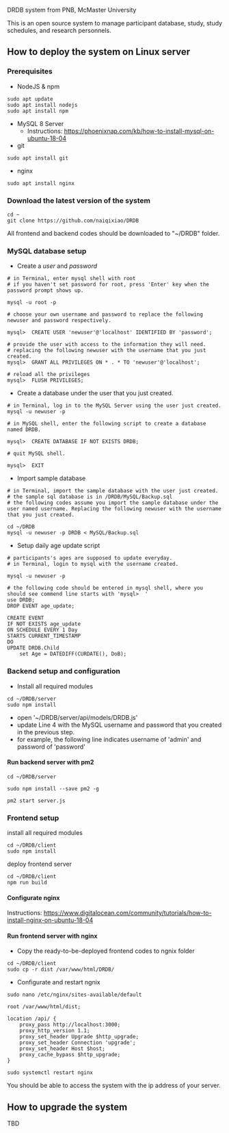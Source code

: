 DRDB system from PNB, McMaster University

This is an open source system to manage participant database, study, study schedules, and research personnels.

## How to deploy the system on Linux server

### Prerequisites

- NodeJS & npm

```
sudo apt update
sudo apt install nodejs
sudo apt install npm
```

- MySQL 8 Server
  - Instructions: https://phoenixnap.com/kb/how-to-install-mysql-on-ubuntu-18-04
- git

```
sudo apt install git
```

- nginx

```
sudo apt install nginx
```

### Download the latest version of the system

```
cd ~
git clone https://github.com/naiqixiao/DRDB
```

All frontend and backend codes should be downloaded to "~/DRDB" folder.

### MySQL database setup

- Create a _user_ and _password_

```
# in Terminal, enter mysql shell with root
# if you haven't set password for root, press 'Enter' key when the password prompt shows up.

mysql -u root -p
```

```
# choose your own username and password to replace the following newuser and password respectively.

mysql>  CREATE USER 'newuser'@'localhost' IDENTIFIED BY 'password';

# provide the user with access to the information they will need.
# replacing the following newuser with the username that you just created.
mysql>  GRANT ALL PRIVILEGES ON * . * TO 'newuser'@'localhost';
```

```
# reload all the privileges
mysql>  FLUSH PRIVILEGES;
```

- Create a database under the user that you just created.

```
# in Terminal, log in to the MySQL Server using the user just created.
mysql -u newuser -p
```

```
# in MySQL shell, enter the following script to create a database named DRDB.

mysql>  CREATE DATABASE IF NOT EXISTS DRDB;
```

```
# quit MySQL shell.

mysql>  EXIT
```

- Import sample database

```
# in Terminal, import the sample database with the user just created.
# the sample sql database is in /DRDB/MySQL/Backup.sql
# the following codes assume you import the sample database under the user named username. Replacing the following newuser with the username that you just created.

cd ~/DRDB
mysql -u newuser -p DRDB < MySQL/Backup.sql
```

- Setup daily age update script

```
# participants's ages are supposed to update everyday.
# in Terminal, login to mysql with the username created.

mysql -u newuser -p
```

```
# the following code should be entered in mysql shell, where you should see commend line starts with 'mysql>  '
use DRDB;
DROP EVENT age_update;

CREATE EVENT
IF NOT EXISTS age_update
ON SCHEDULE EVERY 1 Day
STARTS CURRENT_TIMESTAMP
DO
UPDATE DRDB.Child
    set Age = DATEDIFF(CURDATE(), DoB);
```

### Backend setup and configuration

- Install all required modules

```
cd ~/DRDB/server
sudo npm install
```

- open '~/DRDB/server/api/models/DRDB.js'
- update Line 4 with the MySQL username and password that you created in the previous step.
- for example, the following line indicates username of 'admin' and password of 'password'

#### Run backend server with pm2

```
cd ~/DRDB/server

sudo npm install --save pm2 -g

pm2 start server.js
```

### Frontend setup

install all required modules

```
cd ~/DRDB/client
sudo npm install
```

deploy frontend server

```
cd ~/DRDB/client
npm run build
```

#### Configurate nginx

Instructions: https://www.digitalocean.com/community/tutorials/how-to-install-nginx-on-ubuntu-18-04

#### Run frontend server with nginx

- Copy the ready-to-be-deployed frontend codes to ngnix folder

```
cd ~/DRDB/client
sudo cp -r dist /var/www/html/DRDB/
```

- Configurate and restart ngnix

```
sudo nano /etc/nginx/sites-available/default

root /var/www/html/dist;

location /api/ {
    proxy_pass http://localhost:3000;
    proxy_http_version 1.1;
    proxy_set_header Upgrade $http_upgrade;
    proxy_set_header Connection 'upgrade';
    proxy_set_header Host $host;
    proxy_cache_bypass $http_upgrade;
}

sudo systemctl restart nginx
```

You should be able to access the system with the ip address of your server.

## How to upgrade the system

TBD
